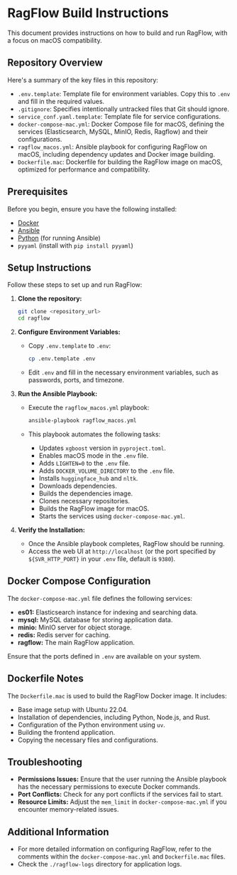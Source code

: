 # RagFlow Build Instructions

This document provides instructions on how to build and run RagFlow, with a focus on macOS compatibility.

## Repository Overview

Here's a summary of the key files in this repository:

-   `.env.template`: Template file for environment variables. Copy this to `.env` and fill in the required values.
-   `.gitignore`: Specifies intentionally untracked files that Git should ignore.
-   `service_conf.yaml.template`: Template file for service configurations.
-   `docker-compose-mac.yml`: Docker Compose file for macOS, defining the services (Elasticsearch, MySQL, MinIO, Redis, Ragflow) and their configurations.
-   `ragflow_macos.yml`: Ansible playbook for configuring RagFlow on macOS, including dependency updates and Docker image building.
-   `Dockerfile.mac`: Dockerfile for building the RagFlow image on macOS, optimized for performance and compatibility.

## Prerequisites

Before you begin, ensure you have the following installed:

-   [Docker](https://www.docker.com/get-started/)
-   [Ansible](https://docs.ansible.com/get_started/installation.html)
-   [Python](https://www.python.org/downloads/) (for running Ansible)
-   `pyyaml` (install with `pip install pyyaml`)

## Setup Instructions

Follow these steps to set up and run RagFlow:

1.  **Clone the repository:**

    ```bash
    git clone <repository_url>
    cd ragflow
    ```

2.  **Configure Environment Variables:**

    *   Copy `.env.template` to `.env`:

        ```bash
        cp .env.template .env
        ```

    *   Edit `.env` and fill in the necessary environment variables, such as passwords, ports, and timezone.

3.  **Run the Ansible Playbook:**

    *   Execute the `ragflow_macos.yml` playbook:

        ```bash
        ansible-playbook ragflow_macos.yml
        ```

    *   This playbook automates the following tasks:
        *   Updates `xgboost` version in `pyproject.toml`.
        *   Enables macOS mode in the `.env` file.
        *   Adds `LIGHTEN=0` to the `.env` file.
        *   Adds `DOCKER_VOLUME_DIRECTORY` to the `.env` file.
        *   Installs `huggingface_hub` and `nltk`.
        *   Downloads dependencies.
        *   Builds the dependencies image.
        *   Clones necessary repositories.
        *   Builds the RagFlow image for macOS.
        *   Starts the services using `docker-compose-mac.yml`.

4.  **Verify the Installation:**

    *   Once the Ansible playbook completes, RagFlow should be running.
    *   Access the web UI at `http://localhost` (or the port specified by `${SVR_HTTP_PORT}` in your `.env` file, default is `9380`).

## Docker Compose Configuration

The `docker-compose-mac.yml` file defines the following services:

-   **es01:** Elasticsearch instance for indexing and searching data.
-   **mysql:** MySQL database for storing application data.
-   **minio:** MinIO server for object storage.
-   **redis:** Redis server for caching.
-   **ragflow:** The main RagFlow application.

Ensure that the ports defined in `.env` are available on your system.

## Dockerfile Notes

The `Dockerfile.mac` is used to build the RagFlow Docker image. It includes:

-   Base image setup with Ubuntu 22.04.
-   Installation of dependencies, including Python, Node.js, and Rust.
-   Configuration of the Python environment using `uv`.
-   Building the frontend application.
-   Copying the necessary files and configurations.

## Troubleshooting

*   **Permissions Issues:** Ensure that the user running the Ansible playbook has the necessary permissions to execute Docker commands.
*   **Port Conflicts:** Check for any port conflicts if the services fail to start.
*   **Resource Limits:** Adjust the `mem_limit` in `docker-compose-mac.yml` if you encounter memory-related issues.

## Additional Information

*   For more detailed information on configuring RagFlow, refer to the comments within the `docker-compose-mac.yml` and `Dockerfile.mac` files.
*   Check the `./ragflow-logs` directory for application logs.
